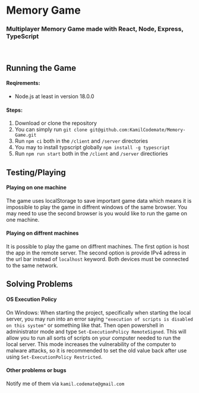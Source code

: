 # Memory Game

### Multiplayer Memory Game made with React, Node, Express, TypeScript

<br>

## Running the Game

#### Reqirements:

* Node.js at least in version 18.0.0


#### Steps:

1. Download or clone the repository
2. You can simply run `git clone git@github.com:KamilCodemate/Memory-Game.git`
3. Run `npm ci` both in the `/client` and `/server` directories
4. You may to install typscript globally `npm install -g typescript`
5. Run `npm run start` both in the `/client` and `/server` directiories

## Testing/Playing

#### Playing on one machine

The game uses localStorage to save important game data which means it is impossible to play the game in diffrent windows of the same browser. You may need to use the second browser is you would like to run the game on one machine.

#### Playing on diffrent machines

It is possible to play the game on diffrent machines. The first option is host the app in the remote server. The second option is provide IPv4 adress in the url bar instead of `localhost` keyword. Both devices must be connected to the same network.

## Solving Problems

#### OS Execution Policy

On Windows: When starting the project, specifically when starting the local server, you may run into an error saying `"execution of scripts is disabled on this system"` or something like that. Then open powershell in administrator mode and type `Set-ExecutionPolicy RemoteSigned`. This will allow you to run all sorts of scripts on your computer needed to run the local server. This mode increases the vulnerability of the computer to malware attacks, so it is recommended to set the old value back after use using `Set-ExecutionPolicy Restricted`.

#### Other problems or bugs

Notify me of them via `kamil.codemate@gmail.com`
